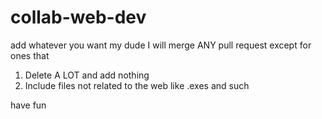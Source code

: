 # collab-web-dev
add whatever you want my dude
I will merge ANY pull request except for ones that

1. Delete A LOT and add nothing
2. Include files not related to the web like .exes and such

have fun
